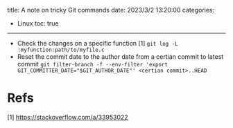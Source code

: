 title: A note on tricky Git commands
date: 2023/3/2 13:20:00
categories:
- Linux
toc: true
---

- Check the changes on a specific function [1]
  `git log -L :myfunction:path/to/myfile.c`
- Reset the commit date to the author date from a certian commit to latest commit
  `git filter-branch -f --env-filter 'export GIT_COMMITTER_DATE="$GIT_AUTHOR_DATE"' <certian commit>..HEAD`  

# Refs

[1] https://stackoverflow.com/a/33953022
